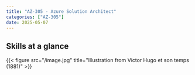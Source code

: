```yaml
---
title: "AZ-305 - Azure Solution Architect"
categories: ["AZ-305"]
date: 2025-05-07
---
```


## Skills at a glance

{{< figure src="/image.jpg" title="Illustration from Victor Hugo et son temps (1881)" >}}

